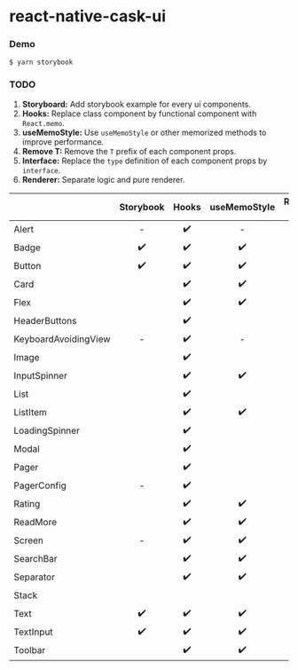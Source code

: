 # react-native-cask-ui

### Demo
```
$ yarn storybook
```

### TODO
1. **Storyboard:** Add storybook example for every ui components.
2. **Hooks:** Replace class component by functional component with `React.memo`.
3. **useMemoStyle:** Use `useMemoStyle` or other memorized methods to improve performance.
4. **Remove T:** Remove the `T` prefix of each component props.
5. **Interface:** Replace the `type` definition of each component props by `interface`.
6. **Renderer:** Separate logic and pure renderer.

|                      | Storybook | Hooks | useMemoStyle | Remove T | Interface | Renderer |
| -------------------- | :-------: | :---: | :----------: | :------: | :-------: | :------: |
| Alert                | -         | ✔️     | -            | ✔️        | ✔️         |          |
| Badge                | ✔️         | ✔️     | ✔️            | ✔️        | ✔️         |          |
| Button               | ✔️         | ✔️     | ✔️            | ✔️        | ✔️         |          |
| Card                 |           | ✔️     | ✔️            | ✔️        |           |          |
| Flex                 |           | ✔️     | ✔️            | ✔️        |           |          |
| HeaderButtons        |           | ✔️     |              | ✔️        |           |          |
| KeyboardAvoidingView | -         | ✔️     | -            | ✔️        | ✔️         | -        |
| Image                |           | ✔️     |              |          |           |          |
| InputSpinner         |           | ✔️     | ✔️            |          |           |          |
| List                 |           | ✔️     |              |          |           |          |
| ListItem             |           | ✔️     | ✔️            | ✔️        |           |          |
| LoadingSpinner       |           | ✔️     |              | ✔️        |           | ✔️        |
| Modal                |           | ✔️     |              |          |           |          |
| Pager                |           | ✔️     |              | ✔️        |           |          |
| PagerConfig          | -         | ✔️     |              | ✔️        |           |          |
| Rating               |           | ✔️     | ✔️            | ✔️        |           |          |
| ReadMore             |           | ✔️     | ✔️            | ✔️        |           |          |
| Screen               | -         | ✔️     | ✔️            | ✔️        | ✔️         |          |
| SearchBar            |           | ✔️     | ✔️            | ✔️        |           | ✔️        |
| Separator            |           | ✔️     | ✔️            | ✔️        |           |          |
| Stack                |           |       |              | ✔️        |           |          |
| Text                 | ✔️         | ✔️     | ✔️            | ✔️        | ✔️         |          |
| TextInput            | ✔️         | ✔️     | ✔️            | ✔️        | ✔️         |          |
| Toolbar              |           | ✔️     | ✔️            | ✔️        |           |          |

